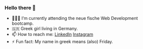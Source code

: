 ### Hello there 👋


- 👩🏼‍💻 I’m currently attending the neue fische Web Development bootcamp.
- 🇬🇷 Greek girl living in Germany.
- 📫 How to reach me: 
   [LinkedIn](https://de.linkedin.com/in/paraskevi-fara-340433179)
   [Instagram](https://www.instagram.com/fara.para/)
- ⚡ Fun fact: My name in greek means (also) Friday.

